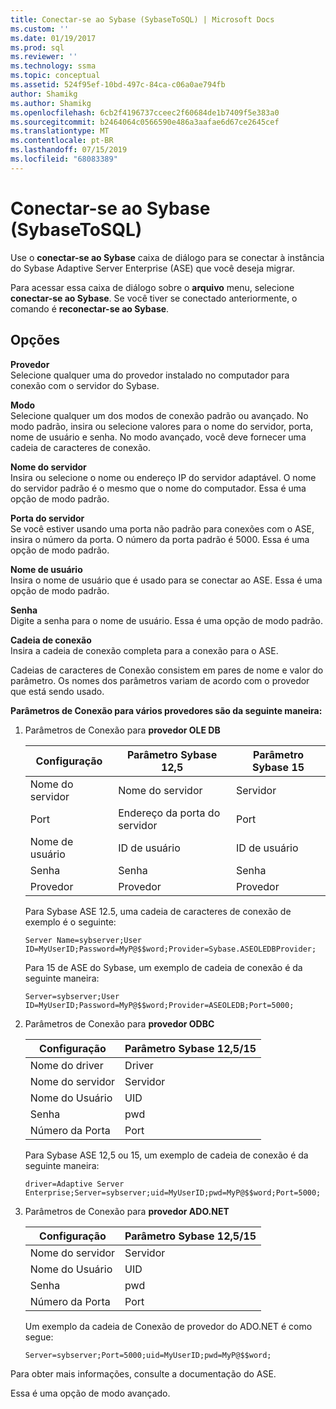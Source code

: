 ```yaml
---
title: Conectar-se ao Sybase (SybaseToSQL) | Microsoft Docs
ms.custom: ''
ms.date: 01/19/2017
ms.prod: sql
ms.reviewer: ''
ms.technology: ssma
ms.topic: conceptual
ms.assetid: 524f95ef-10bd-497c-84ca-c06a0ae794fb
author: Shamikg
ms.author: Shamikg
ms.openlocfilehash: 6cb2f4196737cceec2f60684de1b7409f5e383a0
ms.sourcegitcommit: b2464064c0566590e486a3aafae6d67ce2645cef
ms.translationtype: MT
ms.contentlocale: pt-BR
ms.lasthandoff: 07/15/2019
ms.locfileid: "68083389"
---
```

# <a name="connect-to-sybase-sybasetosql"></a>Conectar-se ao Sybase (SybaseToSQL)
Use o **conectar-se ao Sybase** caixa de diálogo para se conectar à instância do Sybase Adaptive Server Enterprise (ASE) que você deseja migrar.  
  
Para acessar essa caixa de diálogo sobre o **arquivo** menu, selecione **conectar-se ao Sybase**. Se você tiver se conectado anteriormente, o comando é **reconectar-se ao Sybase**.  
  
## <a name="options"></a>Opções  
**Provedor**  
Selecione qualquer uma do provedor instalado no computador para conexão com o servidor do Sybase.  
  
**Modo**  
Selecione qualquer um dos modos de conexão padrão ou avançado. No modo padrão, insira ou selecione valores para o nome do servidor, porta, nome de usuário e senha. No modo avançado, você deve fornecer uma cadeia de caracteres de conexão.  
  
**Nome do servidor**  
Insira ou selecione o nome ou endereço IP do servidor adaptável. O nome do servidor padrão é o mesmo que o nome do computador. Essa é uma opção de modo padrão.  
  
**Porta do servidor**  
Se você estiver usando uma porta não padrão para conexões com o ASE, insira o número da porta. O número da porta padrão é 5000. Essa é uma opção de modo padrão.  
  
**Nome de usuário**  
Insira o nome de usuário que é usado para se conectar ao ASE. Essa é uma opção de modo padrão.  
  
**Senha**  
Digite a senha para o nome de usuário. Essa é uma opção de modo padrão.  
  
**Cadeia de conexão**  
Insira a cadeia de conexão completa para a conexão para o ASE.  
  
Cadeias de caracteres de Conexão consistem em pares de nome e valor do parâmetro. Os nomes dos parâmetros variam de acordo com o provedor que está sendo usado.  
  
**Parâmetros de Conexão para vários provedores são da seguinte maneira:**  
  
1.  Parâmetros de Conexão para **provedor OLE DB**  
  
    |Configuração|Parâmetro Sybase 12,5|Parâmetro Sybase 15|  
    |-----------|-------------------------|-----------------------|  
    |Nome do servidor|Nome do servidor|Servidor|  
    |Port|Endereço da porta do servidor|Port|  
    |Nome de usuário|ID de usuário|ID de usuário|  
    |Senha|Senha|Senha|  
    |Provedor|Provedor|Provedor|  
  
    Para Sybase ASE 12.5, uma cadeia de caracteres de conexão de exemplo é o seguinte:  
  
    `Server Name=sybserver;User ID=MyUserID;Password=MyP@$$word;Provider=Sybase.ASEOLEDBProvider;`  
  
    Para 15 de ASE do Sybase, um exemplo de cadeia de conexão é da seguinte maneira:  
  
    `Server=sybserver;User ID=MyUserID;Password=MyP@$$word;Provider=ASEOLEDB;Port=5000;`  
  
2.  Parâmetros de Conexão para **provedor ODBC**  
  
    |Configuração|Parâmetro Sybase 12,5/15|  
    |-----------|-----------------------------|  
    |Nome do driver|Driver|  
    |Nome do servidor|Servidor|  
    |Nome do Usuário|UID|  
    |Senha|pwd|  
    |Número da Porta|Port|  
  
    Para Sybase ASE 12,5 ou 15, um exemplo de cadeia de conexão é da seguinte maneira:  
  
    `driver=Adaptive Server Enterprise;Server=sybserver;uid=MyUserID;pwd=MyP@$$word;Port=5000;`  
  
3.  Parâmetros de Conexão para **provedor ADO.NET**  
  
    |Configuração|Parâmetro Sybase 12,5/15|  
    |-----------|-----------------------------|  
    |Nome do servidor|Servidor|  
    |Nome do Usuário|UID|  
    |Senha|pwd|  
    |Número da Porta|Port|  
  
    Um exemplo da cadeia de Conexão de provedor do ADO.NET é como segue:  
  
    `Server=sybserver;Port=5000;uid=MyUserID;pwd=MyP@$$word;`  
  
Para obter mais informações, consulte a documentação do ASE.  
  
Essa é uma opção de modo avançado.  
  
